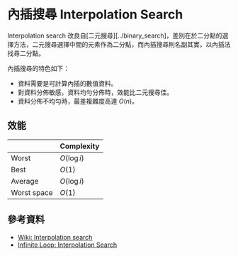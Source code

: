 # 內插搜尋 Interpolation Search

Interpolation search 改良自[二元搜尋][../binary_search]，差別在於二分點的選擇方法，二元搜尋選擇中間的元素作為二分點，而內插搜尋則名副其實，以內插法找尋二分點。

內插搜尋的特色如下：

- 資料需要是可計算內插的數值資料。
- 對資料分佈敏感，資料均勻分佈時，效能比二元搜尋佳。
- 資料分佈不均勻時，最差複雜度高達 $O(n)$。

## 效能

|              | Complexity  |
| ------------ | ----------- |
| Worst        | $O(\log i)$ |
| Best         | $O(1)$      |
| Average      | $O(\log i)$ |
| Worst space  | $O(1)$      |

## 參考資料

- [Wiki: Interpolation search](https://en.wikipedia.org/wiki/Interpolation_search)
- [Infinite Loop: Interpolation Search](http://program-lover.blogspot.com/2008/12/interpolation-search.html)


